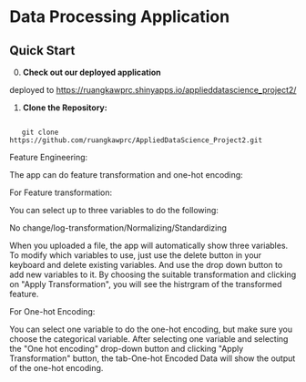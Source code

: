 # Data Processing Application

## Quick Start

0. **Check out our deployed application**

deployed to <https://ruangkawprc.shinyapps.io/applieddatascience_project2/>

1. **Clone the Repository:**
```

   git clone https://github.com/ruangkawprc/AppliedDataScience_Project2.git
```



Feature Engineering:

The app can do feature transformation and one-hot encoding:

For Feature transformation:

You can select up to three variables to do the following: 

No change/log-transformation/Normalizing/Standardizing

When you uploaded a file, the app will automatically show three variables. To modify which variables to use, just use the delete button in your keyboard and delete existing variables. And use the drop down button to add new variables to it. By choosing the suitable transformation and clicking on "Apply Transformation", you will see the histrgram of the transformed feature. 

For One-hot Encoding: 

You can select one variable to do the one-hot encoding, but make sure you choose the categorical variable. After selecting one variable and selecting the "One hot encoding" drop-down button and clicking "Apply Transformation" button, the tab-One-hot Encoded Data will show the output of the one-hot encoding. 
